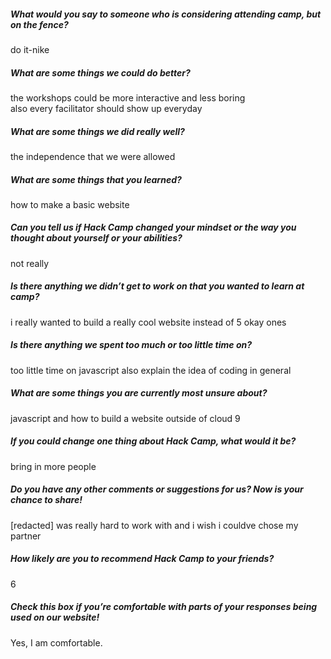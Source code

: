 ##### What would you say to someone who is considering attending camp, but on the fence?

do it-nike

##### What are some things we could do better?

the workshops could be more interactive and less boring  
also every facilitator should show up everyday

##### What are some things we did really well?

the independence that we were allowed

##### What are some things that you learned?

how to make a basic website

##### Can you tell us if Hack Camp changed your mindset or the way you thought about yourself or your abilities?

not really

##### Is there anything we didn’t get to work on that you wanted to learn at camp?

i really wanted to build a really cool website instead of 5 okay ones

##### Is there anything we spent too much or too little time on?

too little time on javascript also explain the idea of coding in general

##### What are some things you are currently most unsure about?

javascript and how to build a website outside of cloud 9

##### If you could change one thing about Hack Camp, what would it be?

bring in more people

##### Do you have any other comments or suggestions for us? Now is your chance to share!

[redacted] was really hard to work with and i wish i couldve chose my partner

##### How likely are you to recommend Hack Camp to your friends?

6

##### Check this box if you’re comfortable with parts of your responses being used on our website! 

Yes, I am comfortable.
